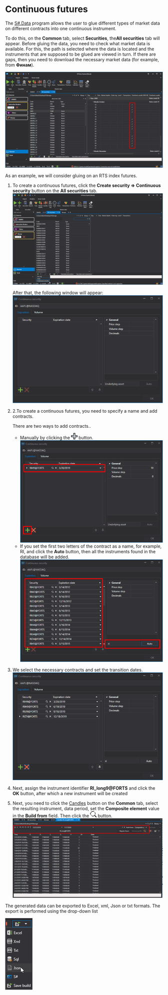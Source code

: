 # Continuous futures

The [S\#.Data](Hydra.md) program allows the user to glue different types of market data on different contracts into one continuous instrument.

To do this, on the **Common** tab, select **Securities**, the**All securities** tab will appear. Before gluing the data, you need to check what market data is available. For this, the path is selected where the data is located and the instruments that are supposed to be glued are viewed in turn. If there are gaps, then you need to download the necessary market data (for example, from **Финам**).

![HydraGluingCheckData](../images/HydraGluingCheckData.png)

As an example, we will consider gluing on an RTS index futures.

1. To create a continuous futures, click the **Create security \=\> Continuous security** button on the **All securities** tab.![Hydra Gluing Check Data 00](../images/HydraGluingCheckData_00.png)

   After that, the following window will appear:![HydraGluingWindow](../images/HydraGluingWindow.png)
2. 2.To create a continuous futures, you need to specify a name and add contracts.

   There are two ways to add contracts..
   - Manually by clicking the ![hydra add](../images/hydra_add.png) button.![HydraGluingCSCustom](../images/HydraGluingCSCustom.png)
   - If you set the first two letters of the contract as a name, for example, RI, and click the **Auto** button, then all the instruments found in the database will be added.![HydraGluingCSAuto](../images/HydraGluingCSAuto.png)
3. We select the necessary contracts and set the transition dates. ![Hydra GluingCSAuto 00](../images/HydraGluingCSAuto_00.png)
4. Next, assign the instrument identifier **RI\_long9@FORTS** and click the **OK** button, after which a new instrument will be created
5. Next, you need to click the [Candles](HydraExportCandles.md) button on the **Common** tab, select the resulting instrument, data period, set the **Composite element** value in the **Build from** field. Then click the ![hydra find](../images/hydra_find.png) button. ![HydraGluingTrades](../images/HydraGluingTrades.png)

The generated data can be exported to Excel, xml, Json or txt formats. The export is performed using the drop\-down list

![hydra export](../images/hydra_export.png)
